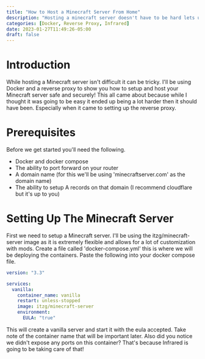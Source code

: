 ```yaml
---
title: "How to Host a Minecraft Server From Home"
description: "Hosting a minecraft server doesn't have to be hard lets use docker and infrared to get it all setup"
categories: [Docker, Reverse Proxy, Infrared]
date: 2023-01-27T11:49:26-05:00
draft: false
---
```


# Introduction
While hosting a Minecraft server isn't difficult it can be tricky. I'll be using Docker and a reverse proxy to show you how to setup and host your Minecraft server safe and securely! This all came about because while I thought it was going to be easy it ended up being a lot harder then it should have been. Especially when it came to setting up the reverse proxy.

# Prerequisites
Before we get started you'll need the following.
- Docker and docker compose
- The ability to port forward on your router
- A domain name (for this we'll be using 'minecraftserver.com' as the domain name)
- The ability to setup A records on that domain (I recommend cloudflare but it's up to you)

# Setting Up The Minecraft Server
First we need to setup a Minecraft server. I'll be using the itzg/minecraft-server image as it is extremely flexible and allows for a lot of customization with mods. Create a file called 'docker-compose.yml' this is where we will be deploying the containers. Paste the following into your docker compose file.

```yml
version: "3.3"

services:
  vanilla:
    container_name: vanilla
    restart: unless-stopped
    image: itzg/minecraft-server
    environment:
      EULA: "true"

```
This will create a vanilla server and start it with the eula accepted. Take note of the container name that will be important later. Also did you notice we didn't expose any ports on this container? That's because Infrared is going to be taking care of that!


